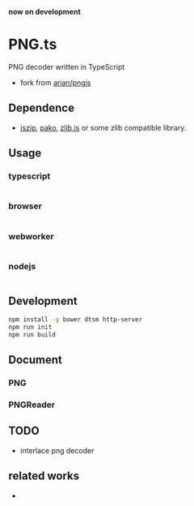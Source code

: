 __now on development__

# PNG.ts
PNG decoder written in TypeScript

* fork from [arian/pngjs](https://github.com/arian/pngjs)

## Dependence
* [jszip](https://github.com/Stuk/jszip), [pako](https://github.com/nodeca/pako), [zlib.js](https://github.com/imaya/zlib.js/) or some zlib compatible library.

## Usage
### typescript
```typescript
```

### browser
```html
```
### webworker
```javascript
```

### nodejs
```javascript
```

## Development
```sh
npm install -g bower dtsm http-server
npm run init
npm run build
```

## Document

### PNG

### PNGReader

## TODO
* interlace png decoder


## related works
*
